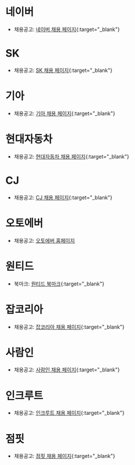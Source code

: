 # 네이버
- 채용공고: [네이버 채용 페이지](https://recruit.navercorp.com/rcrt/list.do?subJobCdArr=1010004%2C1010006%2C1010020%2C1050001%2C1060001&sysCompanyCdArr=&empTypeCdArr=0010&entTypeCdArr=0020&workAreaCdArr=0010%2C0020&sw=&subJobCdData=1010004&subJobCdData=1010006&subJobCdData=1010020&subJobCdData=1050001&subJobCdData=1060001&empTypeCdData=0010&entTypeCdData=0020&workAreaCdData=0010&workAreaCdData=0020){:target="_blank"}

# SK
- 채용공고: [SK 채용 페이지](https://www.skcareers.com/Recruit){:target="_blank"}

# 기아
- 채용공고: [기아 채용 페이지](https://career.kia.com/apply/applyList.kc?nfGubnC=37268bb0020007468bbc5a78ee13a6539b0a0a79bbfcdd7ad08406e8d43cd55f&searchText=){:target="_blank"}

# 현대자동차
- 채용공고: [현대자동차 채용 페이지](https://talent.hyundai.com/apply/applyList.hc?nfGubnC=ac85892205b92e8cecdc87185a3fbf039f04b2a7751ccf0e8a1f547d53b9945a&tagArray=&sortDataTagArray=&areaDataTagArray=&fieldDataTagArray=&occupDataTagArray=211&intnsvYn=){:target="_blank"}

# CJ
- 채용공고: [CJ 채용 페이지](https://recruit.cj.net/recruit/ko/mypage/support_info/support_info.fo){:target="_blank"}

# 오토에버
- 채용공고: [오토에버 홈페이지](https://career.hyundai-autoever.com/apply)

# 원티드
- 북마크: [원티드 북마크](https://www.wanted.co.kr/profile/bookmarks){:target="_blank"}

# 잡코리아
- 채용공고: [잡코리아 채용 페이지](https://www.jobkorea.co.kr/recruit/joblist?menucode=local&localorder=1){:target="_blank"}

# 사람인
- 채용공고: [사람인 채용 페이지](https://www.saramin.co.kr/zf_user/jobs/list/domestic){:target="_blank"}

# 인크루트
- 채용공고: [인크루트 채용 페이지](https://job.incruit.com/jobdb_list/searchjob.asp?occ3=16767&occ3=16765&occ3=16187&occ3=16971&occ2=632&occ2=375&salary=99&salary=13&crr=6&jobty=1&rgn3=1822&rgn3=1813&rgn3=1418&rgn2=11){:target="_blank"}

# 점핏
- 채용공고: [점핏 채용 페이지](https://jumpit.saramin.co.kr/positions?jobCategory=1&jobCategory=3&jobCategory=15&career=10&locationTag=2&locationTag=128&locationTag=119&sort=rsp_rate){:target="_blank"}
